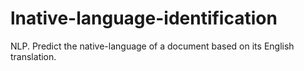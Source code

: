 # lnative-language-identification
NLP. Predict the native-language of a document based on its English translation.
